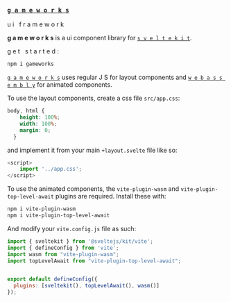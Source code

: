 ### [ ` g a m e w o r k s ` ](https://github.com/scrollingbot/gameworks)
<p>u i &nbsp f r a m e w o r k</p>


**g a m e w o r k s** is a ui component library for [`s v e l t e k i t`](https://kit.svelte.dev/).


<p>g e t &nbsp  s t a r t e d :</p>

```bash
npm i gameworks
```

[`g a m e w o r k s`](https://github.com/scrollingbot/gameworks) uses regular J S for layout components and [`w e b a s s e m b l y`](https://webassembly.org/) for animated components.

To use the layout components, create a css file `src/app.css`:

```css
body, html {
    height: 100%;
    width: 100%;
    margin: 0;
  }
```

and implement it from your main `+layout.svelte` file like so:

```javascript
<script>
    import '../app.css';
</script>

```

To use the animated components, the `vite-plugin-wasm` and `vite-plugin-top-level-await` plugins are required. Install these with: 

```bash
npm i vite-plugin-wasm
npm i vite-plugin-top-level-await
```

And modify your `vite.config.js` file as such:

```javascript
import { sveltekit } from '@sveltejs/kit/vite';
import { defineConfig } from 'vite';
import wasm from "vite-plugin-wasm";
import topLevelAwait from "vite-plugin-top-level-await";


export default defineConfig({
  plugins: [sveltekit(), topLevelAwait(), wasm()]
});
```
